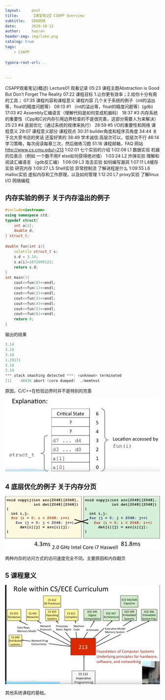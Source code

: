 ```yaml
---
layout:     post
title:      【课堂笔记】CSAPP Overview
subtitle:   SDN网络
date:       2020-10-12
author:     haoran
header-img: img/lake.png
catalog: true
tags: 
    - CSAPP

typora-root-url: ..


---
```


CSAPP观看笔记(概述)
Lecture01
观看记录
05:23 课程主题Abstraction is Good But Don’t Forget The Reality
07:22 课程目标 1.让你更有效率；2.给你十分有用的工具；
07:35 课程内容和课程意义
课程内容
几个关于系统的例子（int的溢出等，float的精度问题等）
09:13 #1 （int的溢出等，float的精度问题等）(gdb)
17:03 #2 Assembly汇编语言（理解代码是如何变成机器码）
18:37 #3 内存系统 的重要性（Cpp和C对内存引用边界检查的不是很完善，这部分需要人为来解决）
25:23 #4 底层优化（通过系统的规律来执行）
28:59 #5 I/O的重要性和网络
课程意义
29:07 课程意义部分
课程观点
30:31 builder角度和程序员角度
34:44 关于北大旁书店的笑话 还蛮好笑的
38:49 学术诚信:高层次可以，低层次不行
46:14 学习策略，每次阅读每章三次，然后做练习题
51:16 课程邮箱，FAQ  网站 http://www.cs.cmu.edu/~213
1:02:01 七个实验的介绍
1:02:08 L1 数据实验 机器的位表示（例如 一个数不用if else如何获得绝对值）
1:03:24 L2 炸弹实验 理解和阅读汇编语言 （gdb反汇编）
1:06:09 L3 攻击实验 如何编写漏洞
1:07:11 L4缓存实验 研究内存
1:09:27 L5 Shell实验 异常控制流 了解进程是什么
1:09:55 L6 malloc实验 虚拟内存和工作原理，以及如何管理
1:12:20 L7 proxy实验 了解linux I/O 网络编程

## 内存实验的例子    关于内存溢出的例子

```cpp
#include<iostream>
using namespace std;
typedef struct{
	int a[2];
	double d;
} struct_t;

double fun(int i){
	volatile struct_t s;
	s.d = 3.14;
	s.a[i]=1072999123;
	return s.d;
}
int main(){
	cout<<fun(0)<<endl;
	cout<<fun(1)<<endl;
	cout<<fun(2)<<endl;
	cout<<fun(3)<<endl;
	cout<<fun(4)<<endl;
	cout<<fun(5)<<endl;
	cout<<fun(6)<<endl;
	return 0;
}
```

输出的结果

```cpp
3.14
3.14
3.14
1.29171
3.14
3.14
*** stack smashing detected ***: <unknown> terminated
[1]    48434 abort (core dumped)  ./memtest
```

原因，C/C++在检验边界时并不是特别的完善

![image-20201022215017389](/img/cloudNetworkingClass/2020-10-22-CSAPP%E7%AC%94%E8%AE%B0-%E7%AC%AC%E4%B8%80%E8%8A%82/image-20201022215017389.png)



## 4 底层优化的例子 关于内存分页

![image-20201022215253283](/img/cloudNetworkingClass/2020-10-22-CSAPP%E7%AC%94%E8%AE%B0-%E7%AC%AC%E4%B8%80%E8%8A%82/image-20201022215253283.png)

两种内存的访问方式的访问速度完全不同，主要原因和内存翻页

## 5 课程意义

![image-20201022215829973](/img/cloudNetworkingClass/2020-10-22-CSAPP%E7%AC%94%E8%AE%B0-%E7%AC%AC%E4%B8%80%E8%8A%82/image-20201022215829973.png)

其他系统课程的基础。

